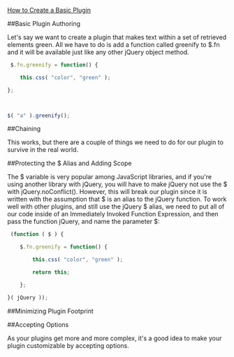 ﻿[How to Create a Basic Plugin](http://learn.jquery.com/plugins/basic-plugin-creation/)

##Basic Plugin Authoring

Let's say we want to create a plugin that makes text within a set of retrieved elements green.
 All we have to do is add a function called greenify to $.fn and it will be available just like any other
 jQuery object method.

```js
 $.fn.greenify = function() {

    this.css( "color", "green" );

};

 

$( "a" ).greenify(); 
```

##Chaining

This works, but there are a couple of things we need to do for our plugin to survive in the real world. 


##Protecting the $ Alias and Adding Scope

The $ variable is very popular among JavaScript libraries, and if you're using another library with jQuery, 
you will have to make jQuery not use the $ with jQuery.noConflict(). However, this will break our plugin since 
it is written with the assumption that $ is an alias to the jQuery function. To work well with other plugins,
 and still use the jQuery $ alias, we need to put all of our code inside of an Immediately Invoked Function Expression, 
and then pass the function jQuery, and name the parameter $:

```js
 (function ( $ ) {

    $.fn.greenify = function() {

        this.css( "color", "green" );

        return this;

    };

}( jQuery ));
```


##Minimizing Plugin Footprint


##Accepting Options

As your plugins get more and more complex, it's a good idea to make your plugin customizable by accepting options.

